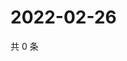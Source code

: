 # 2022-02-26

共 0 条

<!-- BEGIN WEIBO -->
<!-- 最后更新时间 Sat Feb 26 2022 08:36:04 GMT+0800 (China Standard Time) -->

<!-- END WEIBO -->
